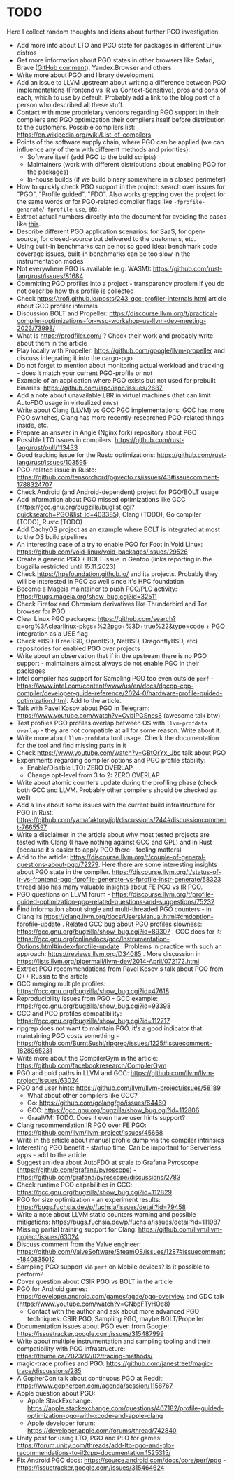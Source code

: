 # TODO

Here I collect random thoughts and ideas about further PGO investigation.

* Add more info about LTO and PGO state for packages in different Linux distros
* Get more information about PGO states in other browsers like Safari, Brave ([GitHub comment](https://github.com/brave/brave-browser/issues/20560#issuecomment-1658782341)), Yandex.Browser and others
* Write more about PGO and library development
* Add an issue to LLVM upstream about writing a difference between PGO implementations (Frontend vs IR vs Context-Sensitive), pros and cons of each, which to use by default. Probably add a link to the blog post of a person who described all these stuff.
* Contact with more proprietary vendors regarding PGO support in their compilers and PGO optimization their compilers itself before distribution to the customers. Possible compilers list: https://en.wikipedia.org/wiki/List_of_compilers
* Points of the software supply chain, where PGO can be applied (we can influence any of them with different methods and priorities):
  - Software itself (add PGO to the build scripts)
  - Maintainers (work with different distributions about enabling PGO for the packages)
  - In-house builds (if we build binary somewhere in a closed perimeter)
* How to quickly check PGO support in the project: search over issues for "PGO", "Profile guided", "FDO". Also works grepping over the project for the same words or for PGO-related compiler flags like `-fprofile-generate`/`-fprofile-use`, etc.
* Extract actual numbers directly into the document for avoiding the cases like [this](https://github.com/facebook/mariana-trench/issues/137#issuecomment-1658195725).
* Describe different PGO application scenarios: for SaaS, for open-source, for closed-source but delivered to the customers, etc.
* Using built-in benchmarks can be not so good idea: benchmark code coverage issues, built-in benchmarks can be too slow in the instrumentation modes
* Not everywhere PGO is available (e.g. WASM): https://github.com/rust-lang/rust/issues/81684
* Committing PGO profiles into a project - transparency problem if you do not describe how this profile is collected
* Check https://trofi.github.io/posts/243-gcc-profiler-internals.html article about GCC profiler internals
* Discussion BOLT and Propeller: https://discourse.llvm.org/t/practical-compiler-optimizations-for-wsc-workshop-us-llvm-dev-meeting-2023/73998/
* What is https://prodfiler.com/ ? Check their work and probably write about them in the article
* Play locally with Propeller: https://github.com/google/llvm-propeller and discuss integrating it into the cargo-pgo
* Do not forget to mention about monitoring actual workload and tracking - does it match your current PGO-profile or not
* Example of an application where PGO exists but not used for prebuilt binaries: https://github.com/ispc/ispc/issues/2687
* Add a note about unavailable LBR in virtual machines (that can limit AutoFDO usage in virtualized envs)
* Write about Clang (LLVM) vs GCC PGO implementations: GCC has more PGO switches, Clang has more recently-researched PGO-related things inside, etc.
* Prepare an answer in Angie (Nginx fork) repository about PGO
* Possible LTO issues in compilers: https://github.com/rust-lang/rust/pull/113433
* Good tracking issue for the Rustc optimizations: https://github.com/rust-lang/rust/issues/103595
* PGO-related issue in Rustc: https://github.com/tensorchord/pgvecto.rs/issues/43#issuecomment-1788324707
* Check Android (and Android-dependent) project for PGO/BOLT usage
* Add information about PGO missed optimizations like GCC (https://gcc.gnu.org/bugzilla/buglist.cgi?quicksearch=PGO&list_id=403385), Clang (TODO), Go compiler (TODO), Rustc (TODO)
* Add CachyOS project as an example where BOLT is integrated at most to the OS build pipelines
* An interesting case of a try to enable PGO for Foot in Void Linux: https://github.com/void-linux/void-packages/issues/29526
* Create a generic PGO + BOLT issue in Gentoo (links reporting in the bugzilla restricted until 15.11.2023)
* Check https://hpsfoundation.github.io/ and its projects. Probably they will be interested in PGO as well since it's HPC foundation
* Become a Mageia maintainer to push PGO/PLO activity: https://bugs.mageia.org/show_bug.cgi?id=32511
* Check Firefox and Chromium derivatives like Thunderbird and Tor browser for PGO
* Clear Linux PGO packages: https://github.com/search?q=org%3Aclearlinux-pkgs+%22pgo+%3D+true%22&type=code + PGO integration as a USE flag
* Check *BSD (FreeBSD, OpenBSD, NetBSD, DragonflyBSD, etc) repositories for enabled PGO over projects
* Write about an observation that if in the upstream there is no PGO support - maintainers almost always do not enable PGO in their packages
* Intel compiler has support for Sampling PGO too even outside `perf` - https://www.intel.com/content/www/us/en/docs/dpcpp-cpp-compiler/developer-guide-reference/2024-0/hardware-profile-guided-optimization.html. Add to the article.
* Talk with Pavel Kosov about PGO in Telegram: https://www.youtube.com/watch?v=CvbIPGSnes8 (awesome talk btw)
* Test profiles PGO profiles overlap between OS with `llvm-profdata overlap` - they are not compatible at all for some reason. Write about it.
* Write more about `llvm-profdata` tool usage. Check the documentation for the tool and find missing parts in it
* Check https://www.youtube.com/watch?v=GBtQrYx_Jbc talk about PGO
* Experiments regarding compiler options and PGO profile stability:
  - Enable/Disable LTO: ZERO OVERLAP
  - Change opt-level from 3 to 2: ZERO OVERLAP
* Write about atomic counters update during the profiling phase (check both GCC and LLVM. Probably other compilers should be checked as well)
* Add a link about some issues with the current build infrastructure for PGO in Rust: https://github.com/yamafaktory/jql/discussions/244#discussioncomment-7665597
* Write a disclaimer in the article about why most tested projects are tested with Clang (I have nothing against GCC and GPL) and in Rust (because it's easier to apply PGO there - tooling matters)
* Add to the article: https://discourse.llvm.org/t/couple-of-general-questions-about-pgo/72279. Here there are some interesting insights about PGO state in the compiler. https://discourse.llvm.org/t/status-of-ir-vs-frontend-pgo-fprofile-generate-vs-fprofile-instr-generate/58323 thread also has many valuable insights about FE PGO vs IR PGO.
* PGO questions on LLVM forum - https://discourse.llvm.org/t/profile-guided-optimization-pgo-related-questions-and-suggestions/75232
* Find information about single and multi-threaded PGO counters - in Clang its https://clang.llvm.org/docs/UsersManual.html#cmdoption-fprofile-update . Related GCC bug about PGO profiles slowness: https://gcc.gnu.org/bugzilla/show_bug.cgi?id=89307 . GCC docs for it: https://gcc.gnu.org/onlinedocs/gcc/Instrumentation-Options.html#index-fprofile-update . Problems in practice with such an approach: https://reviews.llvm.org/D34085 . More discussion in https://lists.llvm.org/pipermail/llvm-dev/2014-April/072172.html
* Extract PGO recommendations from Pavel Kosov's talk about PGO from C++ Russia to the article
* GCC merging multiple profiles: https://gcc.gnu.org/bugzilla/show_bug.cgi?id=47618
* Reproducibility issues from PGO - GCC example: https://gcc.gnu.org/bugzilla/show_bug.cgi?id=93398
* GCC and PGO profiles compatibility: https://gcc.gnu.org/bugzilla/show_bug.cgi?id=112717
* ripgrep does not want to maintain PGO. it's a good indicator that maintaining PGO costs something - https://github.com/BurntSushi/ripgrep/issues/1225#issuecomment-1828965231
* Write more about the CompilerGym in the article: https://github.com/facebookresearch/CompilerGym
* PGO and cold paths in LLVM and GCC: https://github.com/llvm/llvm-project/issues/63024
* PGO and user hints: https://github.com/llvm/llvm-project/issues/58189
  - What about other compilers like GCC?
  - Go: https://github.com/golang/go/issues/64460
  - GCC: https://gcc.gnu.org/bugzilla/show_bug.cgi?id=112806
  - GraalVM: TODO. Does it even have user hints support?
* Clang recommendation IR PGO over FE PGO: https://github.com/llvm/llvm-project/issues/45668
* Write in the article about manual profile dump via the compiler intrinsics
* Interesting PGO benefit - startup time. Can be important for Serverless apps - add to the article
* Suggest an idea about AutoFDO at scale to Grafana Pyroscope (https://github.com/grafana/pyroscope) - https://github.com/grafana/pyroscope/discussions/2783
* Check runtime PGO capabilities in GCC: https://gcc.gnu.org/bugzilla/show_bug.cgi?id=112829
* PGO for size optimization - an experiment results: https://bugs.fuchsia.dev/p/fuchsia/issues/detail?id=79458
* Write a note about LLVM static counters warning and possible mitigations: https://bugs.fuchsia.dev/p/fuchsia/issues/detail?id=111987
* Missing partial training support for Clang: https://github.com/llvm/llvm-project/issues/63024
* Discuss comment from the Valve engineer: https://github.com/ValveSoftware/SteamOS/issues/1287#issuecomment-1840835012
* Sampling PGO support via `perf` on Mobile devices? Is it possible to perform?
* Cover question about CSIR PGO vs BOLT in the article
* PGO for Android games: https://developer.android.com/games/agde/pgo-overview and GDC talk (https://www.youtube.com/watch?v=CNbpFTyHOe8)
  - Contact with the author and ask about more advanced PGO techniques: CSIR PGO, Sampling PGO, maybe BOLT/Propeller
* Documentation issues about PGO even from Google: https://issuetracker.google.com/issues/315487999
* Write about multiple instrumentation and sampling tooling and their compatibility with PGO infrastructure: https://thume.ca/2023/12/02/tracing-methods/
* magic-trace profiles and PGO: https://github.com/janestreet/magic-trace/discussions/285
* A GopherCon talk about continuous PGO at Reddit: https://www.gophercon.com/agenda/session/1158767
* Apple question about PGO:
  - Apple StackExchange: https://apple.stackexchange.com/questions/467182/profile-guided-optimization-pgo-with-xcode-and-apple-clang
  - Apple developer forum: https://developer.apple.com/forums/thread/742840
* Unity post for using LTO, PGO and PLO for games: https://forum.unity.com/threads/add-lto-pgo-and-plo-recommendations-to-il2cpp-documentation.1525315/
* Fix Android PGO docs: https://source.android.com/docs/core/perf/pgo - https://issuetracker.google.com/issues/315464624

